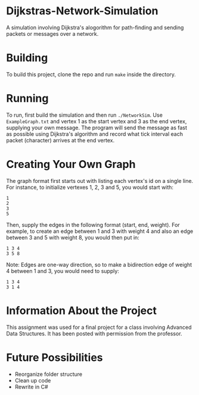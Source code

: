 Dijkstras-Network-Simulation
=============================

A simulation involving Dijkstra's alogorithm for path-finding and sending packets or messages over a network.

Building
========

To build this project, clone the repo and run `make` inside the directory.

Running
=======

To run, first build the simulation and then run `./NetworkSim`. Use `ExampleGraph.txt` and vertex 1 as the start vertex and 3 as the end vertex, supplying your own message. The program will send the message as fast as possible using Dijkstra's algorithm and record what tick interval each packet (character) arrives at the end vertex.

Creating Your Own Graph
=======================

The graph format first starts out with listing each vertex's id on a single line. For instance, to initialize vertexes 1, 2, 3 and 5, you would start with:
```
1
2
3
5
```
Then, supply the edges in the following format (start, end, weight). For example, to create an edge between 1 and 3 with weight 4 and also an edge between 3 and 5 with weight 8, you would then put in:
```
1 3 4
3 5 8
```

Note: Edges are one-way direction, so to make a bidirection edge of weight 4 between 1 and 3, you would need to supply:
```
1 3 4
3 1 4
```

Information About the Project
=============================

This assignment was used for a final project for a class involving Advanced Data Structures. It has been posted with permission from the professor.

Future Possibilities
====================
- Reorganize folder structure
- Clean up code
- Rewrite in C#
